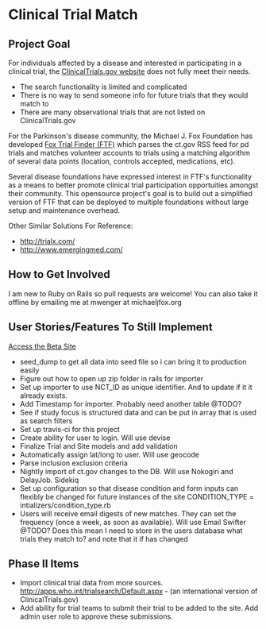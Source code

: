 Clinical Trial Match
=======


Project Goal
-----------
For individuals affected by a disease and interested in participating in a clinical trial, the <a href="http://clinicaltrials.gov/" target="_blank">ClinicalTrials.gov website</a> does not fully meet their needs.
* The search functionality is limited and complicated
* There is no way to send someone info for future trials that they would match to
* There are many observational trials that are not listed on ClinicalTrials.gov 

For the Parkinson's disease community, the Michael J. Fox Foundation has developed <a href="https://foxtrialfinder.michaeljfox.org/" target="_blank">Fox Trial Finder (FTF)</a> which parses the ct.gov RSS feed for pd trials and matches volunteer accounts to trials using a matching algorithm of several data points (location, controls accepted, medications, etc).

Several disease foundations have expressed interest in FTF's functionality as a means to better promote clinical trial participation opportuities amongst their community. This opensource project's goal is to build out a simplified version of FTF that can be deployed to multiple foundations without large setup and maintenance overhead.

Other Similar Solutions For Reference:
* <a href="http://trialx.com/">http://trialx.com/</a>
* <a href="http://www.emergingmed.com/">http://www.emergingmed.com/</a>


How to Get Involved
-----------
I am new to Ruby on Rails so pull requests are welcome!
You can also take it offline by emailing me at mwenger at michaeljfox.org


User Stories/Features To Still Implement
-----------
<a href="http://shrouded-river-3637.herokuapp.com/" target="_blank">Access the Beta Site</a>
* seed_dump to get all data into seed file so i can bring it to production easily
* Figure out how to open up zip folder in rails for importer
* Set up importer to use NCT_ID as unique identifier. And to update if it it already exists.
* Add Timestamp for importer. Probably need another table @TODO?
* See if study focus is structured data and can be put in array that is used as search filters
* Set up travis-ci for this project
* Create ability for user to login. Will use devise
* Finalize Trial and Site models and add validation
* Automatically assign lat/long to user. Will use geocode
* Parse inclusion exclusion criteria
* Nightly import of ct.gov changes to the DB. Will use Nokogiri and DelayJob. Sidekiq
* Set up configuration so that disease condition and form inputs can flexibly be changed for future instances of the site CONDITION_TYPE = intializers/condition_type.rb
* Users will receive email digests of new matches. They can set the frequency (once a week, as soon as available). Will use Email Swifter @TODO? Does this mean I need to store in the users database what trials they match to? and note that it if has changed

Phase II Items
-----------
* Import clinical trial data from more sources. <a href="http://apps.who.int/trialsearch/Default.aspx" target="_blank">http://apps.who.int/trialsearch/Default.aspx</a> - (an international version of ClinicalTrials.gov)
* Add ability for trial teams to submit their trial to be added to the site. Add admin user role to approve these submissions.